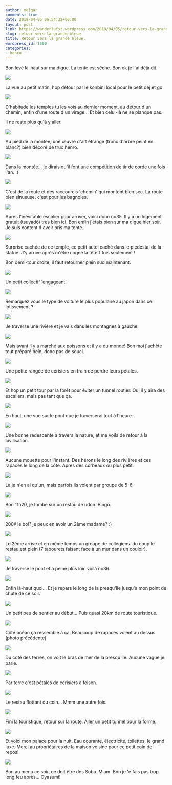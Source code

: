 ```yaml
---
author: melqar
comments: true
date: 2018-04-05 06:54:32+00:00
layout: post
link: https://wanderlufst.wordpress.com/2018/04/05/retour-vers-la-grande-bleue/
slug: retour-vers-la-grande-bleue
title: Retour vers la grande bleue.
wordpress_id: 1600
categories:
- henro
---
```


Bon levé là-haut sur ma digue. La tente est sèche. Bon ok je l'ai déjà dit.  
  
![](https://wanderlufst.files.wordpress.com/2018/04/img_20180331_073824557899018.jpg)  
  
La vue au petit matin, hop détour par le konbini local pour le petit déj et go.  
  
![](https://wanderlufst.files.wordpress.com/2018/04/img_20180331_075808-695993844.jpg)  
  
D'habitude les temples tu les vois au dernier moment, au détour d'un chemin, enfin d'une route d'un virage... Et bien celui-là ne se planque pas.  
  
Il ne reste plus qu'à y aller.  
  
![](https://wanderlufst.files.wordpress.com/2018/04/img_20180331_0807572104663758.jpg)  
  
Au pied de la montée, une œuvre d'art étrange (tronc d'arbre peint en blanc?) bien décoré de truc henro.  
  
![](https://wanderlufst.files.wordpress.com/2018/04/img_20180331_081319-95267726.jpg)  
  
Dans la montée... je dirais qu'il font une compétition de tir de corde une fois l'an. :)  
  
![](https://wanderlufst.files.wordpress.com/2018/04/img_20180331_081514-1320997916.jpg)  
  
C'est de la route et des raccourcis 'chemin' qui montent bien sec. La route bien sinueuse, c'est pour les bagnoles.  
  
![](https://wanderlufst.files.wordpress.com/2018/04/img_20180331_082615810982258.jpg)  
  
Après l'inévitable escalier pour arriver, voici donc no35. Il y a un logement gratuit (tsuyadō) très bien ici. Bon enfin j'étais bien sur ma digue hier soir. Je suis content d'avoir pris ma tente.  
  
![](https://wanderlufst.files.wordpress.com/2018/04/img_20180331_0834551543123672.jpg)  
  
Surprise cachée de ce temple, ce petit autel caché dans le piédestal de la statue. J'y arrive après m'être cogné la tête 1 fois seulement !  
  
Bon demi-tour droite, il faut retourner plein sud maintenant.  
  
![](https://wanderlufst.files.wordpress.com/2018/04/img_20180331_090243-2102603057.jpg)  
  
Un petit collectif 'engageant'.  
  
![](https://wanderlufst.files.wordpress.com/2018/04/img_20180331_090619605298543.jpg)  
  
Remarquez vous le type de voiture le plus populaire au japon dans ce lotissement ?  
  
![](https://wanderlufst.files.wordpress.com/2018/04/img_20180331_0938128889620.jpg)  
  
Je traverse une rivière et je vais dans les montagnes à gauche.  
  
![](https://wanderlufst.files.wordpress.com/2018/04/img_20180331_094151-685580508.jpg)  
  
Mais avant il y a marché aux poissons et il y a du monde! Bon moi j'achète tout préparé hein, donc pas de souci.  
  
![](https://wanderlufst.files.wordpress.com/2018/04/img_20180331_094843894908383.jpg)  
  
Une petite rangée de cerisiers en train de perdre leurs pétales.  
  
![](https://wanderlufst.files.wordpress.com/2018/04/img_20180331_1041262020600739.jpg)  
  
Et hop un petit tour par la forêt pour éviter un tunnel routier. Oui il y aira des escaliers, mais pas tant que ça.  
  
![](https://wanderlufst.files.wordpress.com/2018/04/img_20180331_104212-100341088.jpg)  
  
En haut, une vue sur le pont que je traverserai tout à l'heure.  
  
![](https://wanderlufst.files.wordpress.com/2018/04/img_20180331_105756176900895.jpg)  
  
Une bonne redescente à travers la nature, et me voilà de retour à la civilisation.  
  
![](https://wanderlufst.files.wordpress.com/2018/04/img_20180331_1106391059161304.jpg)  
  
Aucune mouette pour l'instant. Des hérons le long des rivières et ces rapaces le long de la côte. Après des corbeaux ou plus petit.  
  
![](https://wanderlufst.files.wordpress.com/2018/04/img_20180331_150734-1389652611.jpg)  
  
Là je n'en ai qu'un, mais parfois ils volent par groupe de 5-6.  
  
![](https://wanderlufst.files.wordpress.com/2018/04/img_20180331_1118301864993839.jpg)  
  
Bon 11h20, je tombe sur un restau de udon. Bingo.  
  
![](https://wanderlufst.files.wordpress.com/2018/04/img_20180331_112026494790972.jpg)  
  
200¥ le bol? je peux en avoir un 2ème madame? :)  
  
![](https://wanderlufst.files.wordpress.com/2018/04/img_20180331_115128-843718078.jpg)  
  
Le 2ème arrive et en même temps un groupe de collégiens. du coup le restau est plein (7 tabourets faisant face à un mur dans un couloir).  
  
![](https://wanderlufst.files.wordpress.com/2018/04/img_20180331_123210-1497367776.jpg)  
  
Je traverse le pont et à peine plus loin voilà no36.  
  
![](https://wanderlufst.files.wordpress.com/2018/04/img_20180331_131138-1649930833.jpg)  
  
Enfin là-haut quoi... Et je repars le long de la presqu'île jusqu'à mon point de chute de ce soir.  
  
![](https://wanderlufst.files.wordpress.com/2018/04/img_20180331_141445-1265409801.jpg)  
  
Un petit peu de sentier au début... Puis quasi 20km de route touristique.  
  
![](https://wanderlufst.files.wordpress.com/2018/04/img_20180331_155327-1901311219.jpg)  
  
Côté océan ça ressemble à ça. Beaucoup de rapaces volent au dessus (photo précédente)  
  
![](https://wanderlufst.files.wordpress.com/2018/04/img_20180331_160844-1696967258.jpg)  
  
Du coté des terres, on voit le bras de mer de la presqu'île. Aucune vague je parie.  
  
![](https://wanderlufst.files.wordpress.com/2018/04/img_20180331_1631571814743041.jpg)  
  
Par terre c'est pétales de cerisiers à foison.  
  
![](https://wanderlufst.files.wordpress.com/2018/04/img_20180331_1637201955406242.jpg)  
  
Le restau flottant du coin... Mmm une autre fois.  
  
![](https://wanderlufst.files.wordpress.com/2018/04/img_20180331_172003-2001396746.jpg)  
  
Fini la touristique, retour sur la route. Aller un petit tunnel pour la forme.  
  
![](https://wanderlufst.files.wordpress.com/2018/04/img_20180401_070456-594518205.jpg)  
  
Et voici mon palace pour la nuit. Eau courante, électricité, toilettes, le grand luxe. Merci au propriétaires de la maison voisine pour ce petit coin de repos!  
  
![](https://wanderlufst.files.wordpress.com/2018/04/img_20180331_180805616396335.jpg)  
  
Bon au menu ce soir, ce doit être des Soba. Miam. Bon je 'e fais pas trop long feu après... Oyasumi!
